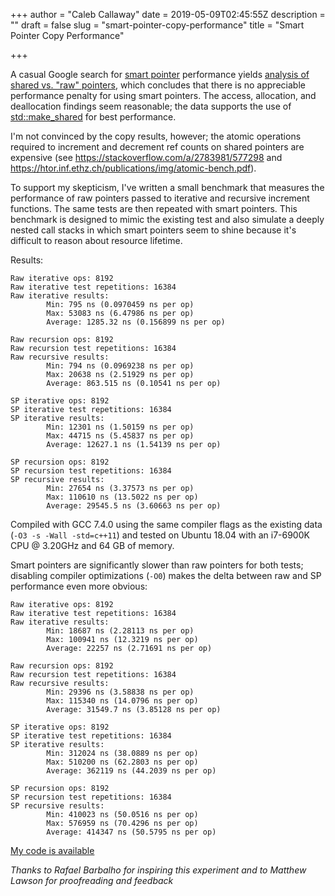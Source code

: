 +++
author = "Caleb Callaway"
date = 2019-05-09T02:45:55Z
description = ""
draft = false
slug = "smart-pointer-copy-performance"
title = "Smart Pointer Copy Performance"

+++


A casual Google search for [smart pointer](https://docs.microsoft.com/en-us/cpp/cpp/smart-pointers-modern-cpp?view=vs-2019) performance yields [analysis of shared vs. "raw" pointers](http://blog.davidecoppola.com/2016/10/performance-of-raw-pointers-vs-smart-pointers-in-cpp/), which concludes that there is no appreciable performance penalty for using smart pointers. The access, allocation, and deallocation findings seem reasonable; the data supports the use of [std::make_shared](https://en.cppreference.com/w/cpp/memory/shared_ptr/make_shared) for best performance.

I'm not convinced by the copy results, however; the atomic operations required to increment and decrement ref counts on shared pointers are expensive (see https://stackoverflow.com/a/2783981/577298 and https://htor.inf.ethz.ch/publications/img/atomic-bench.pdf).

To support my skepticism, I've written a small benchmark that measures the performance of raw pointers passed to iterative and recursive increment functions. The same tests are then repeated with smart pointers. This benchmark is designed to mimic the existing test and also simulate a deeply nested call stacks in which smart pointers seem to shine because it's difficult to reason about resource lifetime.

Results:

```
Raw iterative ops: 8192
Raw iterative test repetitions: 16384
Raw iterative results:
        Min: 795 ns (0.0970459 ns per op)
        Max: 53083 ns (6.47986 ns per op)
        Average: 1285.32 ns (0.156899 ns per op)

Raw recursion ops: 8192
Raw recursion test repetitions: 16384
Raw recursive results:
        Min: 794 ns (0.0969238 ns per op)
        Max: 20638 ns (2.51929 ns per op)
        Average: 863.515 ns (0.10541 ns per op)

SP iterative ops: 8192
SP iterative test repetitions: 16384
SP iterative results:
        Min: 12301 ns (1.50159 ns per op)
        Max: 44715 ns (5.45837 ns per op)
        Average: 12627.1 ns (1.54139 ns per op)

SP recursion ops: 8192
SP recursion test repetitions: 16384
SP recursive results:
        Min: 27654 ns (3.37573 ns per op)
        Max: 110610 ns (13.5022 ns per op)
        Average: 29545.5 ns (3.60663 ns per op)
```

Compiled with GCC 7.4.0 using the same compiler flags as the existing data (`-O3 -s -Wall -std=c++11`) and tested on Ubuntu 18.04 with an i7-6900K CPU @ 3.20GHz and 64 GB of memory.

Smart pointers are significantly slower than raw pointers for both tests; disabling compiler optimizations (`-O0`) makes the delta between raw and SP performance even more obvious:

```
Raw iterative ops: 8192
Raw iterative test repetitions: 16384
Raw iterative results:
        Min: 18687 ns (2.28113 ns per op)
        Max: 100941 ns (12.3219 ns per op)
        Average: 22257 ns (2.71691 ns per op)

Raw recursion ops: 8192
Raw recursion test repetitions: 16384
Raw recursive results:
        Min: 29396 ns (3.58838 ns per op)
        Max: 115340 ns (14.0796 ns per op)
        Average: 31549.7 ns (3.85128 ns per op)

SP iterative ops: 8192
SP iterative test repetitions: 16384
SP iterative results:
        Min: 312024 ns (38.0889 ns per op)
        Max: 510200 ns (62.2803 ns per op)
        Average: 362119 ns (44.2039 ns per op)

SP recursion ops: 8192
SP recursion test repetitions: 16384
SP recursive results:
        Min: 410023 ns (50.0516 ns per op)
        Max: 576959 ns (70.4296 ns per op)
        Average: 414347 ns (50.5795 ns per op)
```

[My code is available](https://github.com/cqcallaw/sp-benchmark)

*Thanks to Rafael Barbalho for inspiring this experiment and to Matthew Lawson for proofreading and feedback*

